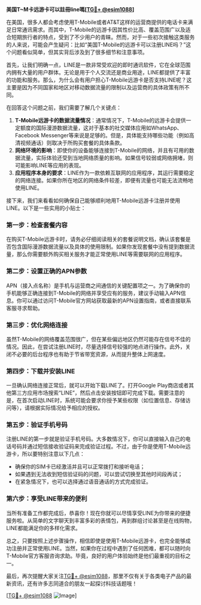 **美国T~M卡远游卡可以註冊line嗎[[TG💪+ @esim1088](https://t.me/s/esim1088)]**

在美国，很多人都会考虑使用T-Mobile或者AT&T这样的运营商提供的电话卡来满足日常通讯需求。而其中，T-Mobile的远游卡因其性价比高、覆盖范围广以及适合短期旅行者的特点，受到了不少用户的青睐。然而，对于一些初次接触这类服务的人来说，可能会产生疑问：比如“美国T-Mobile的远游卡可以注册LINE吗？”这个问题看似简单，但其实背后涉及到了很多细节和注意事项。

首先，让我们明确一点，LINE是一款非常受欢迎的即时通讯软件，它在全球范围内拥有大量的用户群体。无论是用于个人交流还是商业用途，LINE都提供了丰富的功能和服务。那么，为什么会有用户担心T-Mobile远游卡是否支持LINE呢？这主要是因为不同国家和地区对移动数据流量的限制以及运营商的具体政策有所不同。

在回答这个问题之前，我们需要了解几个关键点：
1. **T-Mobile远游卡的数据流量情况**：通常情况下，T-Mobile的远游卡会提供一定额度的国际漫游数据流量，这对于基本的社交媒体应用如WhatsApp、Facebook Messenger等来说是足够的。但是，具体能支持哪些功能（例如高清视频通话）则取决于所购买套餐的具体条款。
2. **网络环境的影响**：即使你的设备能够连接到T-Mobile的网络，并且有可用的数据流量，实际体验还受到当地网络质量的影响。如果信号较弱或网络拥堵，则可能影响LINE等应用的表现。
3. **应用程序本身的要求**：LINE作为一款依赖互联网的应用程序，其运行需要稳定的网络连接。如果你所在地区的网络条件较差，即便有流量也可能无法流畅地使用LINE。

接下来，我们来看看如何确保自己能够顺利地用T-Mobile远游卡注册并使用LINE。以下是一些实用的小贴士：

### 第一步：检查套餐内容
在购买T-Mobile远游卡时，请务必仔细阅读相关的套餐说明文档，确认该套餐是否包含国际漫游数据流量以及具体的使用限制。如果你发现套餐中没有提到数据流量，那么你需要额外购买相关服务才能正常使用LINE等需要联网的应用程序。

### 第二步：设置正确的APN参数
APN（接入点名称）是手机与运营商之间通信的关键配置项之一。为了确保你的手机能够正确连接到T-Mobile的网络并享受应有的服务，建议手动输入APN信息。你可以通过访问T-Mobile官方网站获取最新的APN设置指南，或者直接联系客服寻求帮助。

### 第三步：优化网络连接
虽然T-Mobile的网络覆盖范围很广，但在某些偏远地区仍然可能存在信号不佳的情况。因此，在尝试注册LINE时，尽量选择信号较强的地点进行操作。此外，关闭不必要的后台程序也有助于节省带宽资源，从而提升整体上网速度。

### 第四步：下载并安装LINE
一旦确认网络连接正常后，就可以开始下载LINE了。打开Google Play商店或者其他第三方应用市场搜索“LINE”，然后点击安装按钮即可完成下载。需要注意的是，在首次启动LINE时，系统可能会要求你授予某些权限（如位置信息、存储访问等），请根据实际情况给予相应的授权。

### 第五步：验证手机号码
注册LINE的第一步就是验证手机号码。大多数情况下，你可以直接输入自己的电话号码并通过短信接收验证码来完成验证过程。不过，由于你是使用T-Mobile远游卡，所以要特别注意以下几点：
- 确保你的SIM卡已经激活并且可以正常拨打和接听电话；
- 如果遇到无法收到短信验证码的问题，可以尝试切换至其他时间段再试；
- 在紧急情况下，也可以选择通过语音通话的方式完成验证。

### 第六步：享受LINE带来的便利
当所有准备工作都完成后，恭喜你！现在你就可以尽情享受LINE为你带来的便捷服务啦。从简单的文字聊天到丰富多彩的表情包，再到群组讨论甚至是在线购物，LINE都能满足你的多样化需求。

总之，只要按照上述步骤操作，相信即使是使用T-Mobile远游卡，也完全能够成功注册并正常使用LINE。当然，如果你在过程中遇到了任何困难，都可以随时向T-Mobile官方客服咨询求助。毕竟，良好的用户体验始终是他们最重视的目标之一。

最后，再次提醒大家关注[TG💪+ @esim1088](https://t.me/s/esim1088)，那里不仅有关于各类电子产品的最新资讯，还有许多志同道合的朋友一起探讨科技话题哦！

[[TG💪+ @esim1088](https://t.me/s/esim1088) ![Image](https://i.postimg.cc/4NQfJmqS/Snipaste-2025-05-13-00-14-12.png)]